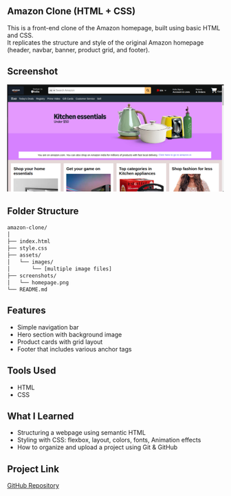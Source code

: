 ## Amazon Clone (HTML + CSS)

This is a front-end clone of the Amazon homepage, built using basic HTML and CSS.  
It replicates the structure and style of the original Amazon homepage (header, navbar, banner, product grid, and footer).

##  Screenshot

![Amazon Clone Screenshot](./screenshots/homepage.png)


##  Folder Structure
    amazon-clone/
    │
    ├── index.html
    ├── style.css
    ├── assets/
    │   └── images/
    │       └── [multiple image files]
    ├── screenshots/
    │   └── homepage.png
    └── README.md


##  Features
- Simple navigation bar
- Hero section with background image
- Product cards with grid layout
- Footer that includes various anchor tags

##  Tools Used
- HTML
- CSS

##  What I Learned
- Structuring a webpage using semantic HTML
- Styling with CSS: flexbox, layout, colors, fonts, Animation effects
- How to organize and upload a project using Git & GitHub

##  Project Link
[GitHub Repository](https://github.com/Pratikshya-Barik/amazon-clone-html-css)





